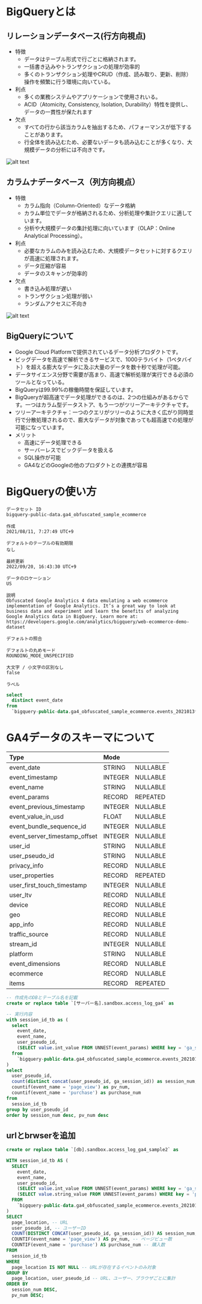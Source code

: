 # BigQueryとは

## リレーションデータベース(行方向視点)
- 特徴
  - データはテーブル形式で行ごとに格納されます。
  - 一括書き込みやトランザクションの処理が効率的
  - 多くのトランザクション処理やCRUD（作成、読み取り、更新、削除）操作を頻繁に行う環境に向いている。
- 利点
  - 多くの業務システムやアプリケーションで使用されいる。
  - ACID（Atomicity, Consistency, Isolation, Durability）特性を提供し、データの一貫性が保たれます
- 欠点
  - すべての行から該当カラムを抽出するため、パフォーマンスが低下することがあります。
  - 行全体を読み込むため、必要ないデータも読み込むことが多くなり、大規模データの分析には不向きです。

![alt text](image-1.png)

## カラムナデータベース（列方向視点）
- 特徴
  - カラム指向（Column-Oriented）なデータ格納
  - カラム単位でデータが格納されるため、分析処理や集計クエリに適しています。
  - 分析や大規模データの集計処理に向いています（OLAP：Online Analytical Processing）。
- 利点
  - 必要なカラムのみを読み込むため、大規模データセットに対するクエリが高速に処理されます。
  - データ圧縮が容易
  - データのスキャンが効率的
- 欠点
  - 書き込み処理が遅い
  - トランザクション処理が弱い
  - ランダムアクセスに不向き

![alt text](image-2.png)

## BigQueryについて
- Google Cloud Platformで提供されているデータ分析プロダクトです。
- ビッグデータを高速で解析できるサービスで、1000テラバイト（1ペタバイト）を超える膨大なデータに及ぶ大量のデータを数十秒で処理が可能。
- データサイエンス分野で需要が高まり、高速で解析処理が実行できる必須のツールとなっている。
- BigQueryは99.99%の稼働時間を保証しています。
- BigQueryが超高速でデータ処理ができるのは、2つの仕組みがあるからです。一つはカラム型データストア、もう一つがツリーアーキテクチャです。
- ツリーアーキテクチャ：一つのクエリがツリーのように大きく広がり同時並行で分散処理されるので、膨大なデータが対象であっても超高速での処理が可能になっています。
- メリット
  - 高速にデータ処理できる
  - サーバーレスでビックデータを扱える
  - SQL操作が可能
  - GA4などのGoogleの他のプロダクトとの連携が容易


# BigQueryの使い方

```text
データセット ID
bigquery-public-data.ga4_obfuscated_sample_ecommerce

作成
2021/08/11, 7:27:49 UTC+9

デフォルトのテーブルの有効期限
なし

最終更新
2022/09/20, 16:43:30 UTC+9

データのロケーション
US

説明
Obfuscated Google Analytics 4 data emulating a web ecommerce implementation of Google Analytics. It’s a great way to look at business data and experiment and learn the benefits of analyzing Google Analytics data in BigQuery. Learn more at: https://developers.google.com/analytics/bigquery/web-ecommerce-demo-dataset

デフォルトの照合

デフォルトの丸めモード
ROUNDING_MODE_UNSPECIFIED

大文字 / 小文字の区別なし
false

ラベル

```

```sql
select
  distinct event_date
from
  `bigquery-public-data.ga4_obfuscated_sample_ecommerce.events_2021013*`
```
# GA4データのスキーマについて
|Type|Mode| |
|:----|:----|:----|
|event_date|STRING|NULLABLE|
|event_timestamp|INTEGER|NULLABLE|
|event_name|STRING|NULLABLE|
|event_params|RECORD|REPEATED|
|event_previous_timestamp|INTEGER|NULLABLE|
|event_value_in_usd|FLOAT|NULLABLE|
|event_bundle_sequence_id|INTEGER|NULLABLE|
|event_server_timestamp_offset|INTEGER|NULLABLE|
|user_id|STRING|NULLABLE|
|user_pseudo_id|STRING|NULLABLE|
|privacy_info|RECORD|NULLABLE|
|user_properties|RECORD|REPEATED|
|user_first_touch_timestamp|INTEGER|NULLABLE|
|user_ltv|RECORD|NULLABLE|
|device|RECORD|NULLABLE|
|geo|RECORD|NULLABLE|
|app_info|RECORD|NULLABLE|
|traffic_source|RECORD|NULLABLE|
|stream_id|INTEGER|NULLABLE|
|platform|STRING|NULLABLE|
|event_dimensions|RECORD|NULLABLE|
|ecommerce|RECORD|NULLABLE|
|items|RECORD|REPEATED|

```sql
-- 作成先のDBとテーブル名を記載
create or replace table `[サーバー名].sandbox.access_log_ga4` as

-- 実行内容 
with session_id_tb as (
  select
    event_date,
    event_name,
    user_pseudo_id,
    (SELECT value.int_value FROM UNNEST(event_params) WHERE key = 'ga_session_id') AS ga_session_id,
  from
    `bigquery-public-data.ga4_obfuscated_sample_ecommerce.events_202101*`
)
select
  user_pseudo_id,
  count(distinct concat(user_pseudo_id, ga_session_id)) as session_num,
  countif(event_name = 'page_view') as pv_num,
  countif(event_name = 'purchase') as purchase_num
from
  session_id_tb
group by user_pseudo_id
order by session_num desc, pv_num desc
```



## urlとbrwserを追加
```sql
create or replace table `[db].sandbox.access_log_ga4_sample2` as

WITH session_id_tb AS (
  SELECT
    event_date,
    event_name,
    user_pseudo_id,
    (SELECT value.int_value FROM UNNEST(event_params) WHERE key = 'ga_session_id') AS ga_session_id,
    (SELECT value.string_value FROM UNNEST(event_params) WHERE key = 'page_location') AS page_location-- URLを取得
  FROM
    `bigquery-public-data.ga4_obfuscated_sample_ecommerce.events_202101*`
)
SELECT
  page_location, -- URL
  user_pseudo_id, -- ユーザーID
  COUNT(DISTINCT CONCAT(user_pseudo_id, ga_session_id)) AS session_num, -- セッション数
  COUNTIF(event_name = 'page_view') AS pv_num, -- ページビュー数
  COUNTIF(event_name = 'purchase') AS purchase_num -- 購入数
FROM
  session_id_tb
WHERE
  page_location IS NOT NULL -- URLが存在するイベントのみ対象
GROUP BY
  page_location, user_pseudo_id -- URL、ユーザー、ブラウザごとに集計
ORDER BY
  session_num DESC,
  pv_num DESC;


```

